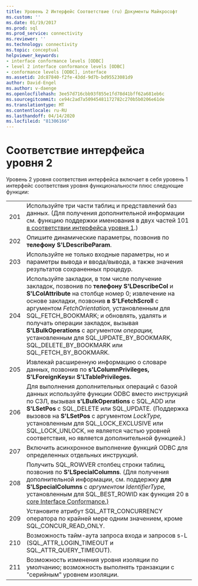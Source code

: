 ```yaml
---
title: Уровень 2 Интерфейс Соответствие (ru) Документы Майкрософт
ms.custom: ''
ms.date: 01/19/2017
ms.prod: sql
ms.prod_service: connectivity
ms.reviewer: ''
ms.technology: connectivity
ms.topic: conceptual
helpviewer_keywords:
- interface conformance levels [ODBC]
- level 2 interface conformance levels [ODBC]
- conformance levels [ODBC], interface
ms.assetid: 2dc87840-f2fe-43dd-9d7b-bd95523081d9
author: David-Engel
ms.author: v-daenge
ms.openlocfilehash: 3ee57d716cbb93f855e1fd78d41bff62a681eb6c
ms.sourcegitcommit: ce94c2ad7a50945481172782c270b5b0206e61de
ms.translationtype: MT
ms.contentlocale: ru-RU
ms.lasthandoff: 04/14/2020
ms.locfileid: "81306166"
---
```

# <a name="level-2-interface-conformance"></a>Соответствие интерфейса уровня 2
Уровень 2 уровня соответствия интерфейса включает в себя уровень 1 интерфейс соответствия уровня функциональности плюс следующие функции:  
  
|||  
|-|-|  
|201|Используйте три части таблиц и представлений баз данных. (Для получения дополнительной информации см. функцию поддержки именования в двух частей 101 [в соответствии интерфейса уровня 1](../../../odbc/reference/develop-app/level-1-interface-conformance.md).)|  
|202|Опишите динамические параметры, позвонив по **телефону S'LDescribeParam**.|  
|203|Используйте не только входные параметры, но и параметры вывода и ввода/вывода, а также значения результатов сохраненных процедур.|  
|204|Используйте закладки, в том числе получение закладок, позвонив по **телефону S'LDescribeCol** и **S'LColAttribute** на столбце номер 0; извлечение на основе закладки, позвонив **в S'LFetchScroll** с аргументом *FetchOrientation,* установленным для SQL_FETCH_BOOKMARK; и обновлять, удалять и получать операции закладок, вызывая **S'LBulkOperations** с аргументом *операции,* установленным для SQL_UPDATE_BY_BOOKMARK, SQL_DELETE_BY_BOOKMARK или SQL_FETCH_BY_BOOKMARK.|  
|205|Извлекай расширенную информацию о словаре данных, позвонив по **s'LColumnPrivileges,** **S'LForeignKeys**и **S'LTablePrivileges.**|  
|206|Для выполнения дополнительных операций с базой данных используйте функции ODBC вместо инструкций по СЗЛ, вызывая **s'LBulkOperations** с SQL_ADD или **S'LSetPos** с SQL_DELETE или SQL_UPDATE. (Поддержка вызовов на **S'LSetPos** с аргументом *LockType,* установленным для SQL_LOCK_EXCLUSIVE или SQL_LOCK_UNLOCK, не является частью уровней соответствия, но является дополнительной функцией.)|  
|207|Включить асинхронное выполнение функций ODBC для определенных отдельных инструкций.|  
|208|Получить SQL_ROWVER столбец строки таблиц, позвонив по **S'LSpecialColumns**. (Для получения дополнительной информации, см. поддержку **для S'LSpecialColumns** с *аргументом IdentifierType,* установленным для SQL_BEST_ROWID как функция 20 в [core Interface Conformance.)](../../../odbc/reference/develop-app/core-interface-conformance.md)|  
|209|Установите атрибут SQL_ATTR_CONCURRENCY оператора по крайней мере одним значением, кроме SQL_CONCUR_READ_ONLY.|  
|210|Возможность тайм-аута запроса входа и запросов s-L (SQL_ATTR_LOGIN_TIMEOUT и SQL_ATTR_QUERY_TIMEOUT).|  
|211|Возможность изменения уровня изоляции по умолчанию; возможность выполнять транзакции с "серийным" уровнем изоляции.|
